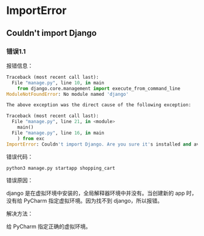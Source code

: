 # ImportError

## Couldn't import Django

### 错误1.1

报错信息：

```python
Traceback (most recent call last):
  File "manage.py", line 10, in main
    from django.core.management import execute_from_command_line
ModuleNotFoundError: No module named 'django'

The above exception was the direct cause of the following exception:

Traceback (most recent call last):
  File "manage.py", line 21, in <module>
    main()
  File "manage.py", line 16, in main
    ) from exc
ImportError: Couldn't import Django. Are you sure it's installed and available on your PYTHONPATH environment variable? Did you forget to activate a virtual environment?
```

错误代码：

```python
python3 manage.py startapp shopping_cart
```

错误原因：

django 是在虚拟环境中安装的，全局解释器环境中并没有。当创建新的 app 时，没有给 PyCharm 指定虚拟环境。因为找不到 django，所以报错。

解决方法：

给 PyCharm 指定正确的虚拟环境。